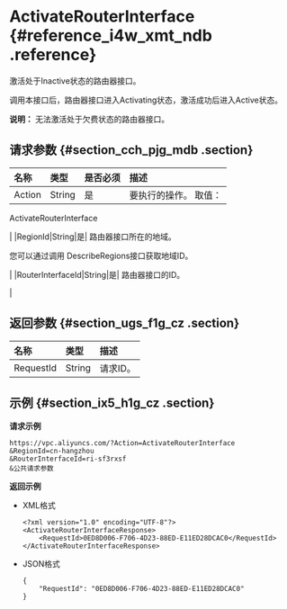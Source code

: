 # ActivateRouterInterface {#reference_i4w_xmt_ndb .reference}

激活处于Inactive状态的路由器接口。

调用本接口后，路由器接口进入Activating状态，激活成功后进入Active状态。

**说明：** 无法激活处于欠费状态的路由器接口。

## 请求参数 {#section_cch_pjg_mdb .section}

|名称|类型|是否必须|描述|
|:-|:-|:---|:-|
|Action|String|是| 要执行的操作。 取值：

 ActivateRouterInterface

 |
|RegionId|String|是| 路由器接口所在的地域。

 您可以通过调用 DescribeRegions接口获取地域ID。

 |
|RouterInterfaceId|String|是| 路由器接口的ID。

 |

## 返回参数 {#section_ugs_f1g_cz .section}

|名称|类型|描述|
|:-|:-|:-|
|RequestId|String|请求ID。|

## 示例 {#section_ix5_h1g_cz .section}

**请求示例**

``` {#createVPCpub}
https://vpc.aliyuncs.com/?Action=ActivateRouterInterface
&RegionId=cn-hangzhou
&RouterInterfaceId=ri-sf3rxsf
&公共请求参数
```

**返回示例**

-   XML格式

    ```
    <?xml version="1.0" encoding="UTF-8"?>
    <ActivateRouterInterfaceResponse>
        <RequestId>0ED8D006-F706-4D23-88ED-E11ED28DCAC0</RequestId>
    </ActivateRouterInterfaceResponse>
    ```

-   JSON格式

    ```
    { 
        "RequestId": "0ED8D006-F706-4D23-88ED-E11ED28DCAC0"
    }
    ```


